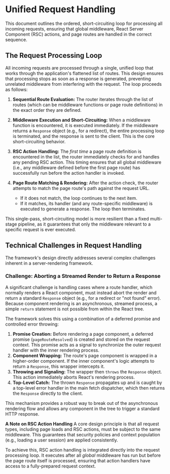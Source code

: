 # Unified Request Handling

This document outlines the ordered, short-circuiting loop for processing all incoming requests, ensuring that global middleware, React Server Component (RSC) actions, and page routes are handled in the correct sequence.

## The Request Processing Loop

All incoming requests are processed through a single, unified loop that works through the application's flattened list of routes. This design ensures that processing stops as soon as a response is generated, preventing unrelated middleware from interfering with the request. The loop proceeds as follows:

1.  **Sequential Route Evaluation:** The router iterates through the list of routes (which can be middleware functions or page route definitions) in the exact order they are defined.

2.  **Middleware Execution and Short-Circuiting:** When a middleware function is encountered, it is executed immediately. If the middleware returns a `Response` object (e.g., for a redirect), the entire processing loop is terminated, and the response is sent to the client. This is the core short-circuiting behavior.

3.  **RSC Action Handling:** The *first time* a page route definition is encountered in the list, the router immediately checks for and handles any pending RSC action. This timing ensures that all global middleware (i.e., any middleware defined before the first page route) has successfully run before the action handler is invoked.

4.  **Page Route Matching & Rendering:** After the action check, the router attempts to match the page route's path against the request URL.
    *   If it does not match, the loop continues to the next item.
    *   If it matches, its handler (and any route-specific middleware) is executed to generate a response. The loop then terminates.

This single-pass, short-circuiting model is more resilient than a fixed multi-stage pipeline, as it guarantees that only the middleware relevant to a specific request is ever executed.

## Technical Challenges in Request Handling

The framework's design directly addresses several complex challenges inherent in a server-rendering framework.

### Challenge: Aborting a Streamed Render to Return a Response

A significant challenge is handling cases where a route handler, which normally renders a React component, must instead abort the render and return a standard `Response` object (e.g., for a redirect or "not found" error). Because component rendering is an asynchronous, streamed process, a simple `return` statement is not possible from within the React tree.

The framework solves this using a combination of a deferred promise and controlled error throwing:

1.  **Promise Creation:** Before rendering a page component, a deferred promise (`pageRouteResolved`) is created and stored on the request context. This promise acts as a signal to synchronize the outer request handler with the inner rendering process.
2.  **Component Wrapping:** The route's page component is wrapped in a higher-order component. If the inner component's logic attempts to return a `Response`, this wrapper intercepts it.
3.  **Throwing and Signaling:** The wrapper then `throws` the `Response` object. This action immediately aborts React's rendering process.
4.  **Top-Level Catch:** The thrown `Response` propagates up and is caught by a top-level error handler in the main fetch dispatcher, which then returns the `Response` directly to the client.

This mechanism provides a robust way to break out of the asynchronous rendering flow and allows any component in the tree to trigger a standard HTTP response.

<aside>

**A Note on RSC Action Handling**
A core design principle is that all request types, including page loads and RSC actions, must be subject to the same middleware. This guarantees that security policies and context population (e.g., loading a user session) are applied consistently.

To achieve this, RSC action handling is integrated directly into the request processing loop. It executes after all *global* middleware has run but before the page route itself is processed, ensuring that action handlers have access to a fully-prepared request context.

</aside>
